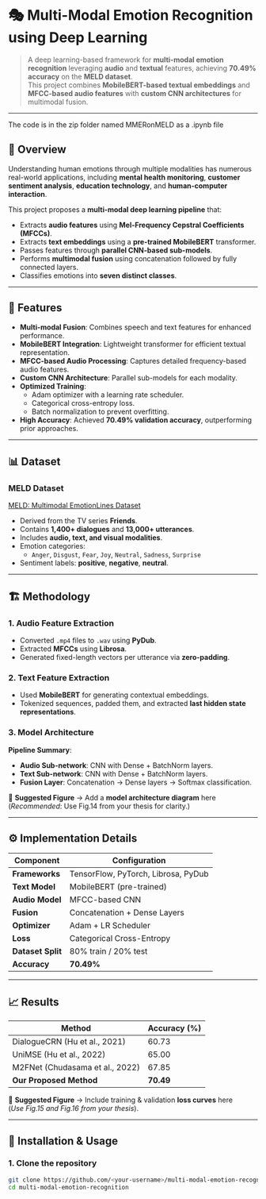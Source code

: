 # 🎭 Multi-Modal Emotion Recognition using Deep Learning

> A deep learning-based framework for **multi-modal emotion recognition** leveraging **audio** and **textual** features, achieving **70.49% accuracy** on the **MELD dataset**.  
This project combines **MobileBERT-based textual embeddings** and **MFCC-based audio features** with **custom CNN architectures** for multimodal fusion.

---

The code is in the zip folder named MMERonMELD as a .ipynb file 
## 📌 Overview

Understanding human emotions through multiple modalities has numerous real-world applications, including **mental health monitoring**, **customer sentiment analysis**, **education technology**, and **human-computer interaction**.

This project proposes a **multi-modal deep learning pipeline** that:
- Extracts **audio features** using **Mel-Frequency Cepstral Coefficients (MFCCs)**.
- Extracts **text embeddings** using a **pre-trained MobileBERT** transformer.
- Passes features through **parallel CNN-based sub-models**.
- Performs **multimodal fusion** using concatenation followed by fully connected layers.
- Classifies emotions into **seven distinct classes**.

---

## 🧠 Features

- **Multi-modal Fusion**: Combines speech and text features for enhanced performance.
- **MobileBERT Integration**: Lightweight transformer for efficient textual representation.
- **MFCC-based Audio Processing**: Captures detailed frequency-based audio features.
- **Custom CNN Architecture**: Parallel sub-models for each modality.
- **Optimized Training**:
  - Adam optimizer with a learning rate scheduler.
  - Categorical cross-entropy loss.
  - Batch normalization to prevent overfitting.
- **High Accuracy**: Achieved **70.49% validation accuracy**, outperforming prior approaches.

---

## 📊 Dataset

### **MELD Dataset**  
[MELD: Multimodal EmotionLines Dataset](https://github.com/SenticNet/MELD)  

- Derived from the TV series **Friends**.
- Contains **1,400+ dialogues** and **13,000+ utterances**.
- Includes **audio, text, and visual modalities**.
- Emotion categories:
  - `Anger`, `Disgust`, `Fear`, `Joy`, `Neutral`, `Sadness`, `Surprise`
- Sentiment labels: **positive**, **negative**, **neutral**.

---

## 🏗️ Methodology

### **1. Audio Feature Extraction**
- Converted `.mp4` files to `.wav` using **PyDub**.
- Extracted **MFCCs** using **Librosa**.
- Generated fixed-length vectors per utterance via **zero-padding**.

### **2. Text Feature Extraction**
- Used **MobileBERT** for generating contextual embeddings.
- Tokenized sequences, padded them, and extracted **last hidden state representations**.

### **3. Model Architecture**

**Pipeline Summary**:
- **Audio Sub-network**: CNN with Dense + BatchNorm layers.
- **Text Sub-network**: CNN with Dense + BatchNorm layers.
- **Fusion Layer**: Concatenation → Dense layers → Softmax classification.

📌 **Suggested Figure** → Add a **model architecture diagram** here  
(_Recommended_: Use Fig.14 from your thesis for clarity.)

---

## ⚙️ Implementation Details

| Component       | Configuration                        |
|-----------------|-------------------------------------|
| **Frameworks**  | TensorFlow, PyTorch, Librosa, PyDub |
| **Text Model**  | MobileBERT (pre-trained)            |
| **Audio Model** | MFCC-based CNN                      |
| **Fusion**      | Concatenation + Dense Layers        |
| **Optimizer**   | Adam + LR Scheduler                 |
| **Loss**        | Categorical Cross-Entropy           |
| **Dataset Split** | 80% train / 20% test               |
| **Accuracy**    | **70.49%**                          |

---

## 📈 Results

| Method                                | Accuracy (%) |
|--------------------------------------|--------------|
| DialogueCRN (Hu et al., 2021)        | 60.73        |
| UniMSE (Hu et al., 2022)             | 65.00        |
| M2FNet (Chudasama et al., 2022)      | 67.85        |
| **Our Proposed Method**             | **70.49**    |

📌 **Suggested Figure** → Include training & validation **loss curves** here  
(_Use Fig.15 and Fig.16 from your thesis_).

---

## 🚀 Installation & Usage

### **1. Clone the repository**
```bash
git clone https://github.com/<your-username>/multi-modal-emotion-recognition.git
cd multi-modal-emotion-recognition




